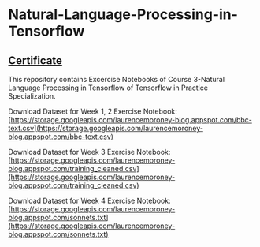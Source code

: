 # Natural-Language-Processing-in-Tensorflow

## [Certificate](https://coursera.org/share/3e9cff757100c5663d1cff496ac4cef1)

This repository contains Excercise Notebooks of Course 3-Natural Language Processing in Tensorflow of Tensorflow in Practice Specialization.

Download Dataset for Week 1, 2 Exercise Notebook:
[https://storage.googleapis.com/laurencemoroney-blog.appspot.com/bbc-text.csv](https://storage.googleapis.com/laurencemoroney-blog.appspot.com/bbc-text.csv)

Download Dataset for Week 3 Exercise Notebook:
[https://storage.googleapis.com/laurencemoroney-blog.appspot.com/training_cleaned.csv](https://storage.googleapis.com/laurencemoroney-blog.appspot.com/training_cleaned.csv)

Download Dataset for Week 4 Exercise Notebook:
[https://storage.googleapis.com/laurencemoroney-blog.appspot.com/sonnets.txt](https://storage.googleapis.com/laurencemoroney-blog.appspot.com/sonnets.txt)
